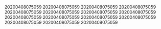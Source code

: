 20200408075059
20200408075059
20200408075059
20200408075059
20200408075059
20200408075059
20200408075059
20200408075059
20200408075059
20200408075059
20200408075059
20200408075059
20200408075059
20200408075059
20200408075059
